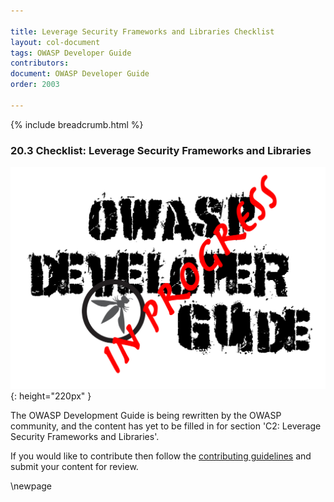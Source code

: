 ```yaml
---

title: Leverage Security Frameworks and Libraries Checklist
layout: col-document
tags: OWASP Developer Guide
contributors:
document: OWASP Developer Guide
order: 2003

---
```


{% include breadcrumb.html %}

### 20.3 Checklist: Leverage Security Frameworks and Libraries

![Developer Guide](../assets/images/dg_wip.png "OWASP Developer Guide"){: height="220px" }

The OWASP Development Guide is being rewritten by the OWASP community,
and the content has yet to be filled in for section 'C2: Leverage Security Frameworks and Libraries'.

If you would like to contribute then follow the [contributing guidelines][contribute]
and submit your content for review.

[contribute]: https://github.com/OWASP/www-project-developer-guide/blob/main/contributing.md

\newpage
